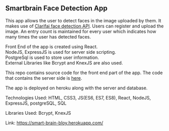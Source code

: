 ## Smartbrain Face Detection App

This app allows the user to detect faces in the image uploaded by them. It makes use of [Clarifai face detection API](https://www.clarifai.com/models/face-detection-image-recognition-model-a403429f2ddf4b49b307e318f00e528b-detection). Users can register and upload the image. An entry count is maintained for every user which indicates how many times the user has detected faces.

Front End of the app is created using React. <br/>
NodeJS, ExpressJS is used for server side scripting. <br/>
PostgreSql is used to store user information.<br/>
External Libraries like Bcrypt and KnexJS are also used.

This repo contains source code for the front end part of the app. The code that contains the server side is [here](https://github.com/yitzhak-bloy/smart-brain-api).


 The app is deployed on heroku along with the server and database.

Technologies Used: HTML, CSS3, JS(ES6, ES7, ES8), React, NodeJS, ExpressJS, postgreSQL, SQL

Libraries Used: Bcrypt, KnexJS

Link: https://smart-brain-bloy.herokuapp.com/
